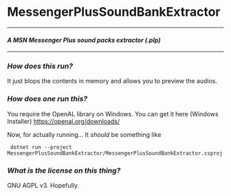 # **MessengerPlusSoundBankExtractor**
---
#### _A MSN Messenger Plus sound packs extractor (.plp)_

---

### *How does this run?*

It just blops the contents in memory and allows you to preview the audios.

### *How does one run this?*

You require the OpenAL library on Windows. You can get it here (Windows Installer) https://openal.org/downloads/

Now, for actually running... It _should_ be something like

` dotnet run --project MessengerPlusSoundBankExtractor/MessengerPlusSoundBankExtractor.csproj`

### *What is the license on this thing?*

GNU AGPL v3. Hopefully.